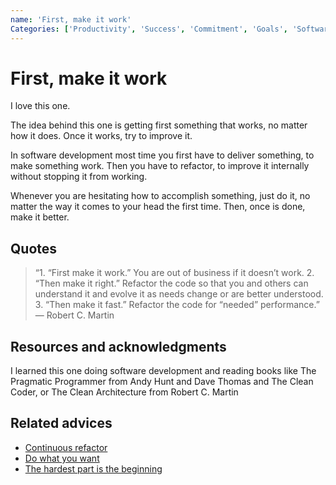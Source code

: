 ```yaml
---
name: 'First, make it work'
Categories: ['Productivity', 'Success', 'Commitment', 'Goals', 'Software development', 'Refactor']
---
```

# First, make it work

I love this one.
 
The idea behind this one is getting first something that works, no matter how it does. Once it works, try to improve it.
 
In software development most time you first have to deliver something, to make something work. Then you have to refactor, to improve it internally without stopping it from working.
 
Whenever you are hesitating how to accomplish something, just do it, no matter the way it comes to your head the first time. Then, once is done, make it better.

## Quotes

> “1. “First make it work.” You are out of business if it doesn’t work. 2. “Then make it right.” Refactor the code so that you and others can understand it and evolve it as needs change or are better understood. 3. “Then make it fast.” Refactor the code for “needed” performance.” — Robert C. Martin

## Resources and acknowledgments

I learned this one doing software development and reading books like The Pragmatic Programmer from Andy Hunt and Dave Thomas and The Clean Coder, or The Clean Architecture from Robert C. Martin

## Related advices

- [Continuous refactor](Continuous%20refactor/index.md)
- [Do what you want](Do%20what%20you%20want/index.md)
- [The hardest part is the beginning](The%20hardest%20part%20is%20the%20beginning/index.md)